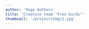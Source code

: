 ```yaml
---
author: 'Hugo Authors'
title: 'Creative team "Free birds"'
thumbnail: '/projectsImg/2.jpg'
---
```


